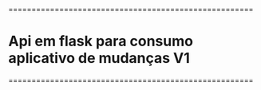 =====================================================
# Api em flask para consumo aplicativo de mudanças V1
=====================================================

